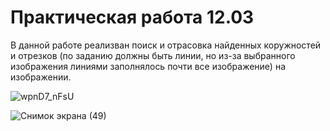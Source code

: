 # Практическая работа 12.03
В данной работе реализван поиск и отрасовка найденных коружностей и отрезков (по заданию должны быть линии, но из-за выбранного изображения линиями заполнялось почти все изображение) на изображении.

![wpnD7_nFsU](https://github.com/maks2035/Project_12_03/assets/79210414/6d8f040d-74c2-4c46-8edd-dc1de0efee2e)

![Снимок экрана (49)](https://github.com/maks2035/Project_12_03/assets/79210414/75c820b1-96d7-425a-aabd-b03ea64987ac)
